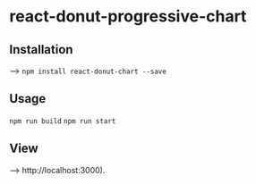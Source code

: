 # react-donut-progressive-chart

## Installation

--> `npm install react-donut-chart --save`

## Usage

`npm run build`
`npm run start`

## View 
--> http://localhost:3000).
